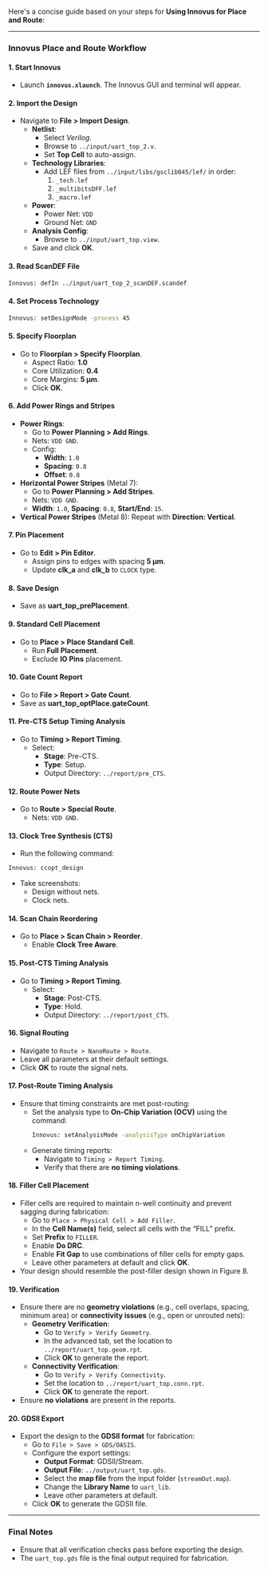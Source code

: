 Here's a concise guide based on your steps for **Using Innovus for Place and Route**:

---

### **Innovus Place and Route Workflow**

#### **1. Start Innovus**
- Launch **`innovus.xlaunch`**. The Innovus GUI and terminal will appear.

#### **2. Import the Design**
- Navigate to **File > Import Design**.
  - **Netlist**:
    - Select *Verilog*.
    - Browse to `../input/uart_top_2.v`.
    - Set **Top Cell** to auto-assign.
  - **Technology Libraries**:
    - Add LEF files from `../input/libs/gsclib045/lef/` in order:
      1. `_tech.lef`
      2. `_multibitsDFF.lef`
      3. `_macro.lef`
  - **Power**:
    - Power Net: `VDD`
    - Ground Net: `GND`
  - **Analysis Config**:
    - Browse to `../input/uart_top.view`.
  - Save and click **OK**.

#### **3. Read ScanDEF File**
```bash
Innovus: defIn ../input/uart_top_2_scanDEF.scandef
```

#### **4. Set Process Technology**
```bash
Innovus: setDesignMode -process 45
```

#### **5. Specify Floorplan**
- Go to **Floorplan > Specify Floorplan**.
  - Aspect Ratio: **1.0**
  - Core Utilization: **0.4**
  - Core Margins: **5 μm**.
  - Click **OK**.

#### **6. Add Power Rings and Stripes**
- **Power Rings**:
  - Go to **Power Planning > Add Rings**.
  - Nets: `VDD GND`.
  - Config:
    - **Width**: `1.0`
    - **Spacing**: `0.8`
    - **Offset**: `0.8`
- **Horizontal Power Stripes** (Metal 7):
  - Go to **Power Planning > Add Stripes**.
  - Nets: `VDD GND`.
  - **Width**: `1.0`, **Spacing**: `0.8`, **Start/End**: `15`.
- **Vertical Power Stripes** (Metal 8): Repeat with **Direction: Vertical**.

#### **7. Pin Placement**
- Go to **Edit > Pin Editor**.
  - Assign pins to edges with spacing **5 μm**.
  - Update **clk_a** and **clk_b** to `CLOCK` type.

#### **8. Save Design**
- Save as **uart_top_prePlacement**.

#### **9. Standard Cell Placement**
- Go to **Place > Place Standard Cell**.
  - Run **Full Placement**.
  - Exclude **IO Pins** placement.

#### **10. Gate Count Report**
- Go to **File > Report > Gate Count**.
- Save as **uart_top_optPlace.gateCount**.

#### **11. Pre-CTS Setup Timing Analysis**
- Go to **Timing > Report Timing**.
  - Select:
    - **Stage**: Pre-CTS.
    - **Type**: Setup.
    - Output Directory: `../report/pre_CTS`.

#### **12. Route Power Nets**
- Go to **Route > Special Route**.
  - Nets: `VDD GND`.

#### **13. Clock Tree Synthesis (CTS)**
- Run the following command:
```bash
Innovus: ccopt_design
```
- Take screenshots:
  - Design without nets.
  - Clock nets.

#### **14. Scan Chain Reordering**
- Go to **Place > Scan Chain > Reorder**.
  - Enable **Clock Tree Aware**.

#### **15. Post-CTS Timing Analysis**
- Go to **Timing > Report Timing**.
  - Select:
    - **Stage**: Post-CTS.
    - **Type**: Hold.
    - Output Directory: `../report/post_CTS`.

#### **16. Signal Routing**
- Navigate to `Route > NanoRoute > Route`.
- Leave all parameters at their default settings.
- Click **OK** to route the signal nets.

#### **17. Post-Route Timing Analysis**
- Ensure that timing constraints are met post-routing:
  - Set the analysis type to **On-Chip Variation (OCV)** using the command:
    ```bash
    Innovus: setAnalysisMode -analysisType onChipVariation
    ```
  - Generate timing reports:
    - Navigate to `Timing > Report Timing`.
    - Verify that there are **no timing violations**.

#### **18. Filler Cell Placement**
- Filler cells are required to maintain n-well continuity and prevent sagging during fabrication:
  - Go to `Place > Physical Cell > Add Filler`.
  - In the **Cell Name(s)** field, select all cells with the “FILL” prefix.
  - Set **Prefix** to `FILLER`.
  - Enable **Do DRC**.
  - Enable **Fit Gap** to use combinations of filler cells for empty gaps.
  - Leave other parameters at default and click **OK**.
- Your design should resemble the post-filler design shown in Figure 8.

#### **19. Verification**
- Ensure there are no **geometry violations** (e.g., cell overlaps, spacing, minimum area) or **connectivity issues** (e.g., open or unrouted nets):
  - **Geometry Verification**:
    - Go to `Verify > Verify Geometry`.
    - In the advanced tab, set the location to `../report/uart_top.geom.rpt`.
    - Click **OK** to generate the report.
  - **Connectivity Verification**:
    - Go to `Verify > Verify Connectivity`.
    - Set the location to `../report/uart_top.conn.rpt`.
    - Click **OK** to generate the report.
- Ensure **no violations** are present in the reports.

#### **20. GDSII Export**
- Export the design to the **GDSII format** for fabrication:
  - Go to `File > Save > GDS/OASIS`.
  - Configure the export settings:
    - **Output Format**: GDSII/Stream.
    - **Output File**: `../output/uart_top.gds`.
    - Select the **map file** from the input folder (`streamOut.map`).
    - Change the **Library Name** to `uart_lib`.
    - Leave other parameters at default.
  - Click **OK** to generate the GDSII file.

---

### **Final Notes**
- Ensure that all verification checks pass before exporting the design.
- The `uart_top.gds` file is the final output required for fabrication.
